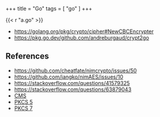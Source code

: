 +++
title = "Go"
tags = [ "go" ]
+++

{{< r "a.go" >}}

- <https://golang.org/pkg/crypto/cipher#NewCBCEncrypter>
- <https://pkg.go.dev/github.com/andreburgaud/crypt2go>

## References

- <https://github.com/cheatfate/nimcrypto/issues/50>
- <https://github.com/jangko/nimAES/issues/10>
- <https://stackoverflow.com/questions/41579325>
- <https://stackoverflow.com/questions/63879043>
- [CMS](//tools.ietf.org/html/rfc5652#section-6.3)
- [PKCS 5](//tools.ietf.org/html/rfc8018#appendix-B.2.5)
- [PKCS 7](//tools.ietf.org/html/rfc2315#page-22)

